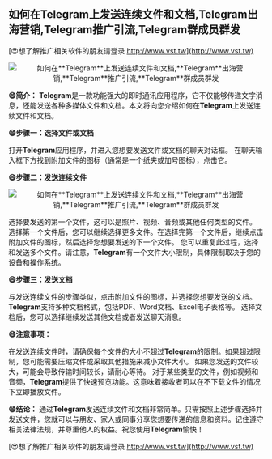## **如何在**Telegram**上发送连续文件和文档,**Telegram**出海营销,**Telegram**推广引流,**Telegram**群成员群发**

[😍想了解推广相关软件的朋友请登录 http://www.vst.tw](http://www.vst.tw)

 <center><img src="https://vst.tw/MP4/tuiguang/png/8.png" alt="如何在**Telegram**上发送连续文件和文档,**Telegram**出海营销,**Telegram**推广引流,**Telegram**群成员群发"></center>

**😄简介：**
**Telegram**是一款功能强大的即时通讯应用程序，它不仅能够传递文字消息，还能发送各种多媒体文件和文档。本文将向您介绍如何在**Telegram**上发送连续文件和文档。

**😄步骤一：选择文件或文档**

打开**Telegram**应用程序，并进入您想要发送文件或文档的聊天对话框。
在聊天输入框下方找到附加文件的图标（通常是一个纸夹或加号图标），点击它。

**😄步骤二：发送连续文件**

 <center><img src="https://vst.tw/MP4/tuiguang/png/6.png" alt="如何在**Telegram**上发送连续文件和文档,**Telegram**出海营销,**Telegram**推广引流,**Telegram**群成员群发"></center>

选择要发送的第一个文件，这可以是照片、视频、音频或其他任何类型的文件。
选择第一个文件后，您可以继续选择更多文件。在选择完第一个文件后，继续点击附加文件的图标，然后选择您想要发送的下一个文件。
您可以重复此过程，选择和发送多个文件。请注意，**Telegram**有一个文件大小限制，具体限制取决于您的设备和操作系统。

**😄步骤三：发送文档**

与发送连续文件的步骤类似，点击附加文件的图标，并选择您想要发送的文档。
**Telegram**支持多种文档格式，包括PDF、Word文档、Excel电子表格等。
选择文档后，您可以选择继续发送其他文档或者发送聊天消息。

**😄注意事项：**

在发送连续文件时，请确保每个文件的大小不超过**Telegram**的限制。如果超过限制，您可能需要压缩文件或采取其他措施来减小文件大小。
如果您发送的文件较大，可能会导致传输时间较长，请耐心等待。
对于某些类型的文件，例如视频和音频，**Telegram**提供了快速预览功能。这意味着接收者可以在不下载文件的情况下立即播放文件。

**😄结论：**
通过**Telegram**发送连续文件和文档非常简单。只需按照上述步骤选择并发送文件，您就可以与朋友、家人或同事分享您想要传递的信息和资料。记住遵守相关法律法规，并尊重他人的权益。祝您使用**Telegram**愉快！

[😍想了解推广相关软件的朋友请登录 http://www.vst.tw](http://www.vst.tw)



